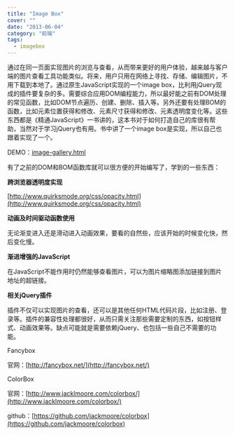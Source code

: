 ```yaml
---
title: "Image Box"
cover: ""
date: "2013-06-04"
category: "前端"
tags:
  - imagebox
---
```


通过在同一页面实现图片的浏览与查看，从而带来更好的用户体验，越来越与客户端的图片查看工具功能类似。将来，用户只用在网络上寻找、存储、编辑图片，不用下载到本地了。通过原生JavaScript实现的一个image box，比利用jQuery现成的插件要复杂的多。需要综合应用DOM编程能力，所以最好能之前有DOM处理的常见函数，比如DOM节点遍历、创建、删除、插入等。另外还要有处理BOM的函数，比如元素位置获得和修改、元素尺寸获得和修改、元素透明度变化等。这些东西都是《精通JavaScript》一书讲的，这本书对于如何打造自己的库很有帮助，当然对于学习jQuery也有用。书中讲了一个image box是实现，所以自己也跟着实现了一个。

DEMO：[image-gallery.html](/demo/imagebox/image-gallery.html)

有了之前的DOM和BOM函数库就可以很方便的开始编写了，学到的一些东西：

**跨浏览器透明度实现**

[http://www.quirksmode.org/css/opacity.html](http://www.quirksmode.org/css/opacity.html)

**动画及时间驱动函数使用**

无论渐变进入还是滑动进入动画效果，要看的自然些，应该开始的时候变化快，然后变化慢。

**渐进增强的JavaScript**

在JavaScript不能作用时仍然能够查看图片，可以为图片缩略图添加链接到图片地址的超链接。

**相关jQuery插件**

插件不仅可以实现图片的查看，还可以是其他任何HTML代码片段，比如注册、登录等。插件的兼容性处理都很好，从而只需关注那些需要定制的东西，如按钮样式、动画效果等。缺点可能就是需要依赖jQuery、也包括一些自己不需要的功能。

Fancybox

官网：[http://fancybox.net/](http://fancybox.net/)

ColorBox

官网：[http://www.jacklmoore.com/colorbox/](http://www.jacklmoore.com/colorbox/)

github：[https://github.com/jackmoore/colorbox](https://github.com/jackmoore/colorbox)
